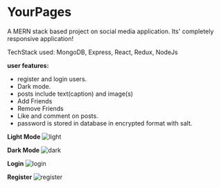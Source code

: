 # YourPages

A MERN stack based project on social media application.
Its' completely responsive application!

TechStack used: MongoDB, Express, React, Redux, NodeJs 

**user features:**
 - register and login users. 
 - Dark mode.
 - posts include text(caption) and image(s)
 - Add Friends
 - Remove Friends
 - Like and comment on posts.
 - password is stored in database in encrypted format with salt.


**Light Mode**
![light](https://github.com/Ayush-ken14/YourPages/assets/82118453/0d770124-e360-4dca-b101-cf788bcd753f)

**Dark Mode**
![dark](https://github.com/Ayush-ken14/YourPages/assets/82118453/c50a7daf-3187-48ba-bbcd-50083cb7dd7a)

**Login**
![login](https://github.com/Ayush-ken14/YourPages/assets/82118453/6d205e5b-14e8-4506-9f48-f06a47ebc5ba)

**Register**
![register](https://github.com/Ayush-ken14/YourPages/assets/82118453/237d1f33-942a-4705-a240-79795507ee60)
